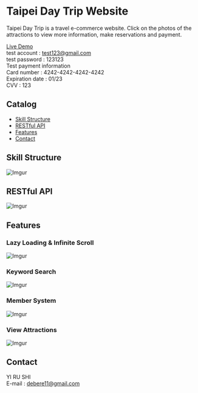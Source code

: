 # Taipei Day Trip Website

Taipei Day Trip is a travel e-commerce website. Click on the photos of the attractions to view more information, make reservations and payment.

[Live Demo](http://18.177.180.125:3000/)<br/>
test account : test123@gmail.com<br/>
test password : 123123
<br/>
Test payment information<br/>
Card number : 4242-4242-4242-4242<br/>
Expiration date : 01/23<br/>
CVV : 123

## Catalog

- [Skill Structure](#Skill-Structure)
- [RESTful API](#RESTful-API)
- [Features](#Features)
- [Contact](#Contact)

## Skill Structure

![Imgur](https://imgur.com/3rMKcE1.png)

## RESTful API

![Imgur](https://imgur.com/u9uFCfJ.png)

## Features

### Lazy Loading & Infinite Scroll

![Imgur](https://imgur.com/9dIpMtR.gif)

### Keyword Search

![Imgur](https://imgur.com/tWLntkf.gif)

### Member System

![Imgur](https://imgur.com/3oPrQ5w.gif)

### View Attractions

![Imgur](https://imgur.com/j1kG6nN.gif)

## Contact

YI RU SHI<br/>
E-mail : debere11@gmail.com
